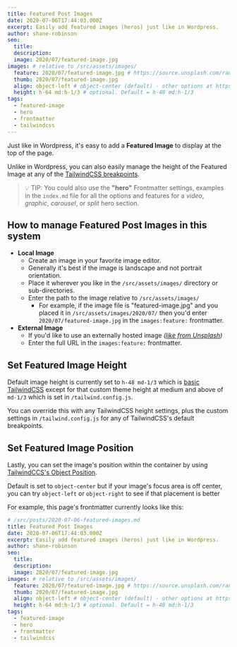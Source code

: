 ```yaml
---
title: Featured Post Images
date: 2020-07-06T17:44:03.000Z
excerpt: Easily add featured images (heros) just like in Wordpress.
author: shane-robinson
seo:
  title:
  description:
  image: 2020/07/featured-image.jpg
images: # relative to /src/assets/images/
  feature: 2020/07/featured-image.jpg # https://source.unsplash.com/random/800x600
  thumb: 2020/07/featured-image.jpg
  align: object-left # object-center (default) - other options at https://tailwindcss.com/docs/object-position
  height: h-64 md:h-1/3 # optional. Default = h-48 md:h-1/3
tags:
  - featured-image
  - hero
  - frontmatter
  - tailwindcss
---
```


Just like in Wordpress, it's easy to add a **Featured Image** to display at the top of the page.

Unlike in Wordpress, you can also easily manage the height of the Featured Image at any of the [TailwindCSS breakpoints](https://tailwindcss.com/docs/breakpoints).

> :bulb: TIP: You could also use the **"hero"** Frontmatter settings, examples in the `index.md` file for all the options and features for a _video_, _graphic_, _carousel_, or _split_ hero section.

## How to manage Featured Post Images in this system

- **Local Image**
  - Create an image in your favorite image editor.
  - Generally it's best if the image is landscape and not portrait orientation.
  - Place it wherever you like in the `/src/assets/images/` directory or sub-directories.
  - Enter the path to the image relative to `/src/assets/images/`
    - For example, if the image file is "featured-image.jpg" and you placed it in `/src/assets/images/2020/07/` then you'd enter `2020/07/featured-image.jpg` in the `images:feature:` frontmatter.
- **External Image**
  - If you'd like to use an externally hosted image _([like from Unsplash](https://unsplash.com/))_
  - Enter the full URL in the `images:feature:` frontmatter.

## Set Featured Image Height

Default image height is currently set to `h-48 md-1/3` which is [basic TailwindCSS](https://tailwindcss.com/docs/height#app) except for that custom theme height at medium and above of `md-1/3` which is set in `/tailwind.config.js`.

You can override this with any TailwindCSS height settings, plus the custom settings in `/tailwind.config.js` for any of TailwindCSS's default breakpoints.

## Set Featured Image Position

Lastly, you can set the image's position within the container by using [TailwindCCS's Object Position](https://tailwindcss.com/docs/object-position).

Default is set to `object-center` but if your image's focus area is off center, you can try `object-left` or `object-right` to see if that placement is better

For example, this page's frontmatter currently looks like this:

```yaml
# /src/posts/2020-07-06-featured-images.md
title: Featured Post Images
date: 2020-07-06T17:44:03.000Z
excerpt: Easily add featured images (heros) just like in Wordpress.
author: shane-robinson
seo:
  title:
  description:
  image: 2020/07/featured-image.jpg
images: # relative to /src/assets/images/
  feature: 2020/07/featured-image.jpg # https://source.unsplash.com/random/800x600
  thumb: 2020/07/featured-image.jpg
  align: object-left # object-center (default) - other options at https://tailwindcss.com/docs/object-position
  height: h-64 md:h-1/3 # optional. Default = h-48 md:h-1/3
tags:
  - featured-image
  - hero
  - frontmatter
  - tailwindcss
```
